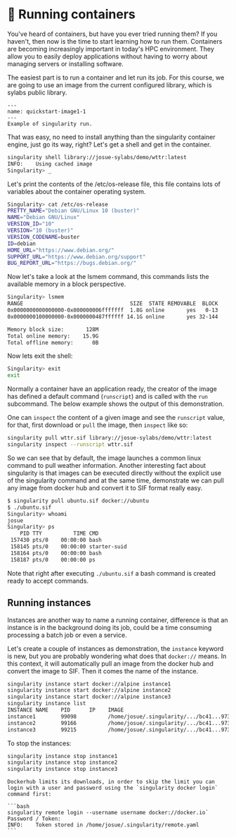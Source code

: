 # 📄 Running containers

You've heard of containers, but have you ever tried running them? If you haven't, then now is the time to start learning how to run them. Containers are becoming increasingly important in today's HPC environment. They allow you to easily deploy applications without having to worry about managing servers or installing software.

The easiest part is to run a container and let run its job. For this course, we are going to use an image from the current configured library, which is sylabs public library.

```{figure} /images/quickstart-image1.png
---
name: quickstart-image1-1
---
Example of singularity run.
```

That was easy, no need to install anything than the singularity container engine, just go its way, right? Let's get a shell and get in the container.

```bash
singularity shell library://josue-sylabs/demo/wttr:latest
INFO:    Using cached image
Singularity> _
```

Let's print the contents of the /etc/os-release file, this file contains lots of variables about the container operating system.

```bash
Singularity> cat /etc/os-release 
PRETTY_NAME="Debian GNU/Linux 10 (buster)"
NAME="Debian GNU/Linux"
VERSION_ID="10"
VERSION="10 (buster)"
VERSION_CODENAME=buster
ID=debian
HOME_URL="https://www.debian.org/"
SUPPORT_URL="https://www.debian.org/support"
BUG_REPORT_URL="https://bugs.debian.org/"
```

Now let's take a look at the lsmem command, this commands lists the available memory in a block perspective.

```bash
Singularity> lsmem
RANGE                                  SIZE  STATE REMOVABLE  BLOCK
0x0000000000000000-0x000000006fffffff  1.8G online       yes   0-13
0x0000000100000000-0x0000000487ffffff 14.1G online       yes 32-144

Memory block size:       128M
Total online memory:    15.9G
Total offline memory:      0B
```

Now lets exit the shell:

```bash
Singularity> exit
exit
```

Normally a container have an application ready, the creator of the image has defined a default command (`runscript`) and is called with the `run` subcommand. The below example shows the output of this demonstration.

One can `inspect` the content of a given image and see the `runscript` value, for that, first download or `pull` the image, then `inspect` like so:

```bash
singularity pull wttr.sif library://josue-sylabs/demo/wttr:latest
singularity inspect --runscript wttr.sif
```

So we can see that by default, the image launches a common linux command to pull weather information. Another interesting fact about singularity is that images can be executed directly without the explicit use of the singularity command and at the same time, demonstrate we can pull any image from docker hub and convert it to SIF format really easy.

```bash
$ singularity pull ubuntu.sif docker://ubuntu
$ ./ubuntu.sif 
Singularity> whoami
josue
Singularity> ps
    PID TTY          TIME CMD
 157430 pts/0    00:00:00 bash
 158145 pts/0    00:00:00 starter-suid
 158164 pts/0    00:00:00 bash
 158187 pts/0    00:00:00 ps
```

Note that right after executing `./ubuntu.sif` a bash command is created ready to accept commands.

## Running instances

Instances are another way to name a running container, difference is that an instance is in the background doing its job, could be a time consuming processing a batch job or even a service.

Let's create a couple of instances as demonstration, the `instance` keyword is new, but you are probably wondering what does that `docker://` means. In this context, it will automatically pull an image from the docker hub and convert the image to SIF. Then it comes the name of the instance.

```bash
singularity instance start docker://alpine instance1
singularity instance start docker://alpine instance2
singularity instance start docker://alpine instance3
singularity instance list
INSTANCE NAME    PID      IP    IMAGE
instance1        99098          /home/josue/.singularity/.../bc41...9730fc2ad
instance2        99166          /home/josue/.singularity/.../bc41...9730fc2ad
instance3        99215          /home/josue/.singularity/.../bc41...9730fc2ad
```

To stop the instances:

```bash
singularity instance stop instance1
singularity instance stop instance2
singularity instance stop instance3
```

````{note}
Dockerhub limits its downloads, in order to skip the limit you can login with a user and password using the `singularity docker login` command first:

```bash
singularity remote login --username username docker://docker.io`
Password / Token:
INFO:    Token stored in /home/josue/.singularity/remote.yaml
```

````
